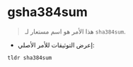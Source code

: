 # gsha384sum

> هذا الأمر هو اسم مستعار لـ `sha384sum`.

- إعرض التوثيقات للأمر الأصلي:

`tldr sha384sum`
